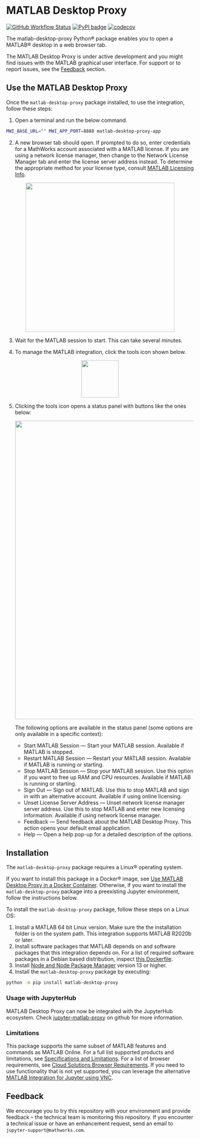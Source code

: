 # MATLAB Desktop Proxy
[![GitHub Workflow Status](https://img.shields.io/github/workflow/status/mathworks/jupyter-matlab-proxy/MATLAB%20Jupyter%20Integration?logo=github)](https://github.com/mathworks/jupyter-matlab-proxy/actions)
[![PyPI badge](https://img.shields.io/pypi/v/matlab-desktop-proxy.svg?logo=pypi)](https://pypi.python.org/pypi/matlab-desktop-proxy)
[![codecov](https://codecov.io/gh/mathworks/matlab-desktop-proxy/branch/main/graph/badge.svg?token=ZW3SESKCSS)](https://codecov.io/gh/mathworks/matlab-desktop-proxy)

The matlab-desktop-proxy Python® package enables you to open a MATLAB® desktop in a web browser tab.
 
The MATLAB Desktop Proxy is under active development and you might find issues with the MATLAB graphical user interface. For support or to report issues, see the [Feedback](#feedback) section.


## Use the MATLAB Desktop Proxy

Once the `matlab-desktop-proxy` package installed, to use the integration, follow these steps:

1. Open a terminal and run the below command.
```bash
MWI_BASE_URL="" MWI_APP_PORT=8888 matlab-desktop-proxy-app
```


2. A new browser tab should open. If prompted to do so, enter credentials for a MathWorks account associated with a MATLAB license. If you are using a network license manager, then change to the Network License Manager tab and enter the license server address instead. To determine the appropriate method for your license type, consult [MATLAB Licensing Info](./MATLAB-Licensing-Info.md).

<p align="center">
  <img width="400" src="https://github.com/mathworks/jupyter-matlab-proxy/raw/main/img/licensing_GUI.png">
</p>

3. Wait for the MATLAB session to start. This can take several minutes.

4. To manage the MATLAB integration, click the tools icon shown below.

<p align="center">
  <img width="100" src="https://github.com/mathworks/jupyter-matlab-proxy/raw/main/img/tools_icon.png">
</p>

5. Clicking the tools icon opens a status panel with buttons like the ones below:

    <p align="center">
      <img width="800" src="https://github.com/mathworks/jupyter-matlab-proxy/raw/main/img/status_panel.png">
    </p>


   The following options are available in the status panel (some options are only available in a specific context):

   * Start MATLAB Session — Start your MATLAB session. Available if MATLAB is stopped.
   * Restart MATLAB Session — Restart your MATLAB session. Available if MATLAB is running or starting.
   * Stop MATLAB Session — Stop your MATLAB session. Use this option if you want to free up RAM and CPU resources. Available if MATLAB is running or starting.
   * Sign Out — Sign out of MATLAB. Use this to stop MATLAB and sign in with an alternative account. Available if using online licensing.
   * Unset License Server Address — Unset network license manager server address. Use this to stop MATLAB and enter new licensing information. Available if using network license manager.
   * Feedback — Send feedback about the MATLAB Desktop Proxy. This action opens your default email application.
   * Help — Open a help pop-up for a detailed description of the options.


## Installation

The `matlab-desktop-proxy` package requires a Linux® operating system.

<!-- #FIXME: Create a new dockerfile and github repo for matlab-web-esktop-proxy -->
If you want to install this package in a Docker® image, see [Use MATLAB Desktop Proxy in a Docker Container](https://github.com/mathworks-ref-arch/matlab-integration-for-jupyter/tree/main/matlab). Otherwise, if you want to install the `matlab-desktop-proxy` package into a preexisting Jupyter environment, follow the instructions below.

To install the `matlab-desktop-proxy` package, follow these steps on a Linux OS:
<!-- #FIXME: Update this repo and remove the jupyter parts? -->
1. Install a MATLAB 64 bit Linux version. Make sure the the installation folder is on the system path. This integration supports MATLAB R2020b or later.
2. Install software packages that MATLAB depends on and software packages that this integration depends on. For a list of required software packages in a Debian based distribution, inspect [this Dockerfile](https://github.com/mathworks-ref-arch/matlab-integration-for-jupyter/blob/main/matlab/Dockerfile).
3. Install [Node and Node Package Manager](https://nodejs.org/en/) version 13 or higher.
4. Install the `matlab-desktop-proxy` package by executing:
```bash
python -m pip install matlab-desktop-proxy
```
<!-- TODO: Installation instruction for conda env -->

### Usage with JupyterHub

MATLAB Desktop Proxy can now be integrated with the JupyterHub ecosystem. Check [jupyter-matlab-proxy](https://github.com/mathworks/jupyter-matlab-proxy) on github for more information.

### Limitations

This package supports the same subset of MATLAB features and commands as MATLAB Online. For a full list supported products and limitations, see [Specifications and Limitations](https://www.mathworks.com/products/matlab-online/limitations.html). For a list of browser requirements, see [Cloud Solutions Browser Requirements](https://www.mathworks.com/support/requirements/browser-requirements.html). If you need to use functionality that is not yet supported, you can leverage the alternative [MATLAB Integration for Jupyter using VNC](https://github.com/mathworks/jupyter-matlab-vnc-proxy).
<!-- #FIXME: Update the above repo as well? -->

## Feedback

We encourage you to try this repository with your environment and provide feedback – the technical team is monitoring this repository. If you encounter a technical issue or have an enhancement request, send an email to `jupyter-support@mathworks.com`.
<!-- FIXME: Update the support url ? -->